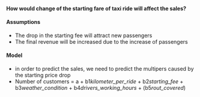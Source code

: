 #### How would change of the starting fare of taxi ride will affect the sales?

#### Assumptions
- The drop in the starting fee will attract new passengers
- The final revenue will be increased due to the increase of passengers

#### Model
- in order to predict the sales, we need to predict the multipers caused by the starting price drop
- Number of customers = a + b1*kilometer_per_ride* + b2*starting_fee* + b3*weather_condition* + b4*drivers_working_hours* + (b5*rout_covered*)
